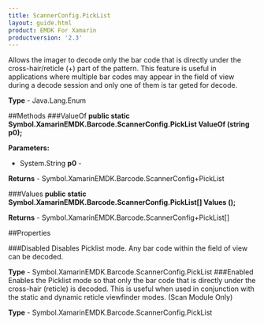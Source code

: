```yaml
---
title: ScannerConfig.PickList
layout: guide.html 
product: EMDK For Xamarin 
productversion: '2.3' 
---
```

Allows the imager to decode only the bar code that is directly under the cross-hair/reticle (+) part of the pattern. This feature is useful in applications where multiple bar codes may appear in the field of view during a decode session and only one of them is tar geted for decode.

**Type** - Java.Lang.Enum

##Methods
###ValueOf
**public static Symbol.XamarinEMDK.Barcode.ScannerConfig.PickList ValueOf (string p0);**


        

**Parameters:** 

* System.String **p0** - 
        

**Returns** - Symbol.XamarinEMDK.Barcode.ScannerConfig+PickList

###Values
**public static Symbol.XamarinEMDK.Barcode.ScannerConfig.PickList[] Values ();**


        


**Returns** - Symbol.XamarinEMDK.Barcode.ScannerConfig+PickList[]

##Properties

###Disabled
Disables Picklist mode. Any bar code within the field of view can be decoded.

**Type** - Symbol.XamarinEMDK.Barcode.ScannerConfig.PickList
###Enabled
Enables the Picklist mode so that only the bar code that is directly under the cross-hair (reticle) is decoded. This is useful when used in conjunction with the static and dynamic reticle viewfinder modes. (Scan Module Only)

**Type** - Symbol.XamarinEMDK.Barcode.ScannerConfig.PickList


